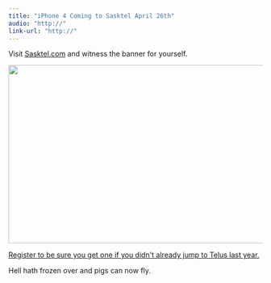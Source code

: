```yaml
---
title: "iPhone 4 Coming to Sasktel April 26th"
audio: "http://"
link-url: "http://"
---
```

<p>Visit <a href="http://sasktel.com/">Sasktel.com</a> and witness the banner for yourself. </p>
<p><img src="https://chrisenns.com/wp-content/uploads/2011/04/saskteliphone.jpg" alt="" title="saskteliphone" width="760" height="353" class="aligncenter size-full wp-image-19477" /></p>
<p><a href="http://sasktel.com/forms/iphone-registration.html?Link=Chrisenns.com">Register to be sure you get one if you didn't already jump to Telus last year.</a></p>
<p>Hell hath frozen over and pigs can now fly.</p>
